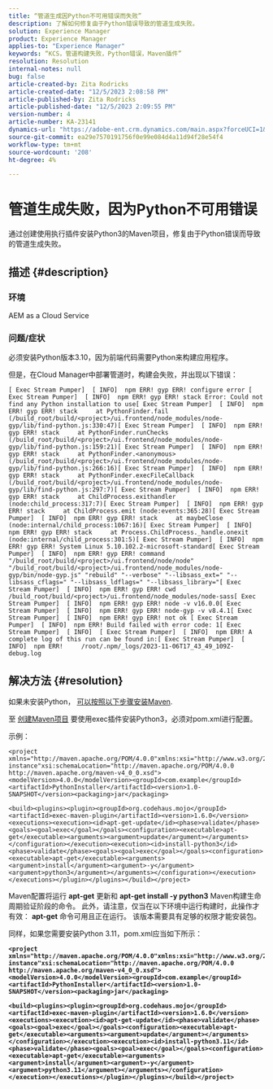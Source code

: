 ```yaml
---
title: “管道生成因Python不可用错误而失败”
description: 了解如何修复由于Python错误导致的管道生成失败。
solution: Experience Manager
product: Experience Manager
applies-to: "Experience Manager"
keywords: “KCS，管道构建失败，Python错误，Maven插件”
resolution: Resolution
internal-notes: null
bug: false
article-created-by: Zita Rodricks
article-created-date: "12/5/2023 2:08:58 PM"
article-published-by: Zita Rodricks
article-published-date: "12/5/2023 2:09:55 PM"
version-number: 4
article-number: KA-23141
dynamics-url: "https://adobe-ent.crm.dynamics.com/main.aspx?forceUCI=1&pagetype=entityrecord&etn=knowledgearticle&id=f6d8ccd1-7793-ee11-be37-6045bd0061cb"
source-git-commit: ea29e7570191756f0e99e084d4a11d94f28e54f4
workflow-type: tm+mt
source-wordcount: '208'
ht-degree: 4%

---
```


# 管道生成失败，因为Python不可用错误


通过创建使用执行插件安装Python3的Maven项目，修复由于Python错误而导致的管道生成失败。

## 描述 {#description}


### 环境

AEM as a Cloud Service



### 问题/症状

必须安装Python版本3.10，因为前端代码需要Python来构建应用程序。

但是，在Cloud Manager中部署管道时，构建会失败，并出现以下错误：






```
[ Exec Stream Pumper]  [ INFO]  npm ERR! gyp ERR! configure error [ Exec Stream Pumper]  [ INFO]  npm ERR! gyp ERR! stack Error: Could not find any Python installation to use[ Exec Stream Pumper]  [ INFO]  npm ERR! gyp ERR! stack     at PythonFinder.fail (/build_root/build/<project>/ui.frontend/node_modules/node-gyp/lib/find-python.js:330:47)[ Exec Stream Pumper]  [ INFO]  npm ERR! gyp ERR! stack     at PythonFinder.runChecks (/build_root/build/<project>/ui.frontend/node_modules/node-gyp/lib/find-python.js:159:21)[ Exec Stream Pumper]  [ INFO]  npm ERR! gyp ERR! stack     at PythonFinder.<anonymous> (/build_root/build/<project>/ui.frontend/node_modules/node-gyp/lib/find-python.js:266:16)[ Exec Stream Pumper]  [ INFO]  npm ERR! gyp ERR! stack     at PythonFinder.execFileCallback (/build_root/build/<project>/ui.frontend/node_modules/node-gyp/lib/find-python.js:297:7)[ Exec Stream Pumper]  [ INFO]  npm ERR! gyp ERR! stack     at ChildProcess.exithandler (node:child_process:317:7)[ Exec Stream Pumper]  [ INFO]  npm ERR! gyp ERR! stack     at ChildProcess.emit (node:events:365:28)[ Exec Stream Pumper]  [ INFO]  npm ERR! gyp ERR! stack     at maybeClose (node:internal/child_process:1067:16)[ Exec Stream Pumper]  [ INFO]  npm ERR! gyp ERR! stack     at Process.ChildProcess._handle.onexit (node:internal/child_process:301:5)[ Exec Stream Pumper]  [ INFO]  npm ERR! gyp ERR! System Linux 5.10.102.2-microsoft-standard[ Exec Stream Pumper]  [ INFO]  npm ERR! gyp ERR! command "/build_root/build/<project>/ui.frontend/node/node" "/build_root/build/<project>/ui.frontend/node_modules/node-gyp/bin/node-gyp.js" "rebuild" "--verbose" "--libsass_ext=" "--libsass_cflags=" "--libsass_ldflags=" "--libsass_library="[ Exec Stream Pumper]  [ INFO]  npm ERR! gyp ERR! cwd /build_root/build/<project>/ui.frontend/node_modules/node-sass[ Exec Stream Pumper]  [ INFO]  npm ERR! gyp ERR! node -v v16.0.0[ Exec Stream Pumper]  [ INFO]  npm ERR! gyp ERR! node-gyp -v v8.4.1[ Exec Stream Pumper]  [ INFO]  npm ERR! gyp ERR! not ok [ Exec Stream Pumper]  [ INFO]  npm ERR! Build failed with error code: 1[ Exec Stream Pumper]  [ INFO]  [ Exec Stream Pumper]  [ INFO]  npm ERR! A complete log of this run can be found in:[ Exec Stream Pumper]  [ INFO]  npm ERR!     /root/.npm/_logs/2023-11-06T17_43_49_109Z-debug.log
```



## 解决方法 {#resolution}


如果未安装Python， [可以按照以下步骤安装Maven](https://experienceleague.adobe.com/docs/experience-manager-cloud-manager/content/getting-started/project-creation/build-environment.html?lang=en#installing-additional-system-packages).

至 [创建Maven项目](https://experienceleague.adobe.com/docs/experience-manager-cloud-manager/content/getting-started/project-creation/build-environment.html?lang=en#installing-additional-system-packages) 要使用exec插件安装Python3，必须对pom.xml进行配置。

示例：




```
<project xmlns="http://maven.apache.org/POM/4.0.0"xmlns:xsi="http://www.w3.org/2001/XMLSchema-instance"xsi:schemaLocation="http://maven.apache.org/POM/4.0.0 http://maven.apache.org/maven-v4_0_0.xsd"><modelVersion>4.0.0</modelVersion><groupId>com.example</groupId><artifactId>PythonInstaller</artifactId><version>1.0-SNAPSHOT</version><packaging>jar</packaging>
```





```
<build><plugins><plugin><groupId>org.codehaus.mojo</groupId><artifactId>exec-maven-plugin</artifactId><version>1.6.0</version><executions><execution><id>apt-get-update</id><phase>validate</phase><goals><goal>exec</goal></goals><configuration><executable>apt-get</executable><arguments><argument>update</argument></arguments></configuration></execution><execution><id>install-python3</id><phase>validate</phase><goals><goal>exec</goal></goals><configuration><executable>apt-get</executable><arguments><argument>install</argument><argument>-y</argument><argument>python3</argument></arguments></configuration></execution></executions></plugin></plugins></build></project>
```


Maven配置将运行 <b>apt-get</b> 更新和 <b>apt-get install -y python3</b> Maven构建生命周期验证阶段的命令。 此外，请注意，仅当在以下环境中运行构建时，此操作才有效： <b>apt-get</b> 命令可用且正在运行。 该版本需要具有足够的权限才能安装包。

同样，如果您需要安装Python 3.11，pom.xml应当如下所示：

<b>

```
<project xmlns="http://maven.apache.org/POM/4.0.0"xmlns:xsi="http://www.w3.org/2001/XMLSchema-instance"xsi:schemaLocation="http://maven.apache.org/POM/4.0.0 http://maven.apache.org/maven-v4_0_0.xsd"><modelVersion>4.0.0</modelVersion><groupId>com.example</groupId><artifactId>PythonInstaller</artifactId><version>1.0-SNAPSHOT</version><packaging>jar</packaging>
```

</b>

<b>

```
<build><plugins><plugin><groupId>org.codehaus.mojo</groupId><artifactId>exec-maven-plugin</artifactId><version>1.6.0</version><executions><execution><id>apt-get-update</id><phase>validate</phase><goals><goal>exec</goal></goals><configuration><executable>apt-get</executable><arguments><argument>update</argument></arguments></configuration></execution><execution><id>install-python3.11</id><phase>validate</phase><goals><goal>exec</goal></goals><configuration><executable>apt-get</executable><arguments><argument>install</argument><argument>-y</argument><argument>python3.11</argument></arguments></configuration></execution></executions></plugin></plugins></build></project>
```

</b>

<b> </b>
